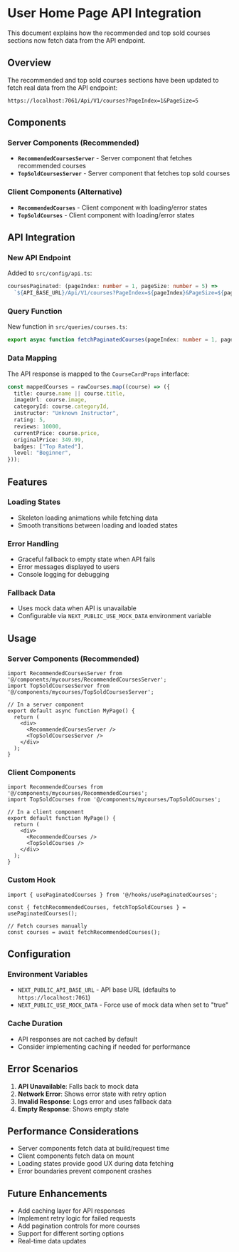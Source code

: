 # User Home Page API Integration

This document explains how the recommended and top sold courses sections now fetch data from the API endpoint.

## Overview

The recommended and top sold courses sections have been updated to fetch real data from the API endpoint:
```
https://localhost:7061/Api/V1/courses?PageIndex=1&PageSize=5
```

## Components

### Server Components (Recommended)
- **`RecommendedCoursesServer`** - Server component that fetches recommended courses
- **`TopSoldCoursesServer`** - Server component that fetches top sold courses

### Client Components (Alternative)
- **`RecommendedCourses`** - Client component with loading/error states
- **`TopSoldCourses`** - Client component with loading/error states

## API Integration

### New API Endpoint
Added to `src/config/api.ts`:
```typescript
coursesPaginated: (pageIndex: number = 1, pageSize: number = 5) => 
  `${API_BASE_URL}/Api/V1/courses?PageIndex=${pageIndex}&PageSize=${pageSize}`,
```

### Query Function
New function in `src/queries/courses.ts`:
```typescript
export async function fetchPaginatedCourses(pageIndex: number = 1, pageSize: number = 5): Promise<CourseCardProps[]>
```

### Data Mapping
The API response is mapped to the `CourseCardProps` interface:
```typescript
const mappedCourses = rawCourses.map((course) => ({
  title: course.name || course.title,
  imageUrl: course.image,
  categoryId: course.categoryId,
  instructor: "Unknown Instructor",
  rating: 5,
  reviews: 10000,
  currentPrice: course.price,
  originalPrice: 349.99, 
  badges: ["Top Rated"], 
  level: "Beginner", 
}));
```

## Features

### Loading States
- Skeleton loading animations while fetching data
- Smooth transitions between loading and loaded states

### Error Handling
- Graceful fallback to empty state when API fails
- Error messages displayed to users
- Console logging for debugging

### Fallback Data
- Uses mock data when API is unavailable
- Configurable via `NEXT_PUBLIC_USE_MOCK_DATA` environment variable

## Usage

### Server Components (Recommended)
```tsx
import RecommendedCoursesServer from '@/components/mycourses/RecommendedCoursesServer';
import TopSoldCoursesServer from '@/components/mycourses/TopSoldCoursesServer';

// In a server component
export default async function MyPage() {
  return (
    <div>
      <RecommendedCoursesServer />
      <TopSoldCoursesServer />
    </div>
  );
}
```

### Client Components
```tsx
import RecommendedCourses from '@/components/mycourses/RecommendedCourses';
import TopSoldCourses from '@/components/mycourses/TopSoldCourses';

// In a client component
export default function MyPage() {
  return (
    <div>
      <RecommendedCourses />
      <TopSoldCourses />
    </div>
  );
}
```

### Custom Hook
```tsx
import { usePaginatedCourses } from '@/hooks/usePaginatedCourses';

const { fetchRecommendedCourses, fetchTopSoldCourses } = usePaginatedCourses();

// Fetch courses manually
const courses = await fetchRecommendedCourses();
```

## Configuration

### Environment Variables
- `NEXT_PUBLIC_API_BASE_URL` - API base URL (defaults to `https://localhost:7061`)
- `NEXT_PUBLIC_USE_MOCK_DATA` - Force use of mock data when set to "true"

### Cache Duration
- API responses are not cached by default
- Consider implementing caching if needed for performance

## Error Scenarios

1. **API Unavailable**: Falls back to mock data
2. **Network Error**: Shows error state with retry option
3. **Invalid Response**: Logs error and uses fallback data
4. **Empty Response**: Shows empty state

## Performance Considerations

- Server components fetch data at build/request time
- Client components fetch data on mount
- Loading states provide good UX during data fetching
- Error boundaries prevent component crashes

## Future Enhancements

- Add caching layer for API responses
- Implement retry logic for failed requests
- Add pagination controls for more courses
- Support for different sorting options
- Real-time data updates 